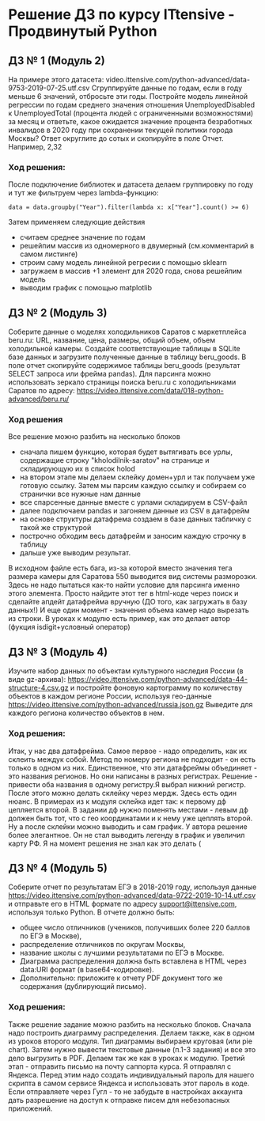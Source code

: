 # Решение ДЗ по курсу ITtensive - Продвинутый Python

## ДЗ № 1 (Модуль 2)
На примере этого датасета:
video.ittensive.com/python-advanced/data-9753-2019-07-25.utf.csv
Сгруппируйте данные по годам, если в году меньше 6 значений, отбросьте эти годы.
Постройте модель линейной регрессии по годам среднего значения отношения UnemployedDisabled к UnemployedTotal (процента людей с ограниченными возможностями) за месяц и ответьте, какое ожидается значение процента безработных инвалидов в 2020 году при сохранении текущей политики города Москвы?
Ответ округлите до сотых и скопируйте в поле Отчет. Например, 2,32
### Ход решения:
После подключение библиотек и датасета делаем группировку по году и тут же фильтруем через lambda-функцию:

```
data = data.groupby("Year").filter(lambda x: x["Year"].count() >= 6)
```
Затем применяем следующие действия
- считаем среднее значение по годам
- решейпим массив из одномерного в двумерный (см.комментарий в самом листинге)
- строим саму модель линейной регресии с помощью sklearn
- загружаем в массив +1 элемент для 2020 года, снова решейпим модель
- выводим график с помощью matplotlib 

## ДЗ № 2 (Модуль 3)
Соберите данные о моделях холодильников Саратов с маркетплейса beru.ru: URL, название, цена, размеры, общий объем, объем холодильной камеры. Создайте соответствующие таблицы в SQLite базе данных и загрузите полученные данные в таблицу beru_goods.
В поле отчет скопируйте содержимое таблицы beru_goods (результат SELECT запроса или фрейма pandas).
Для парсинга можно использовать зеркало страницы поиска beru.ru с холодильниками Саратов по адресу:
https://video.ittensive.com/data/018-python-advanced/beru.ru/
### Ход решения
Все решение можно разбить на несколько блоков
 - сначала пишем функцию, которая будет вытягивать все урлы, содержащие строку "kholodilnik-saratov" на странице и складирующую их в список holod
 - на втором этапе мы делаем склейку домен+урл и так получаем уже готовую ссылку. Затем мы парсим каждую ссылку и собираем со странички все нужные нам данные
 - все спарсенные данные вместе с урлами складируем в CSV-файл
 - далее подключаем pandas и загоняем данные из CSV в датафрейм
 - на основе структуры датафрема создаем в базе данных табличку с такой же структурой
 - построчно обходим весь датафрейм и заносим каждую строчку в таблицу
 - дальше уже выводим результат.
 
 В исходном файле есть бага, из-за которой вместо значения тега размера камеры для Саратова 550 выводится вид системы разморозки.
 Здесь не надо пытаться как-то найти условие для парсинга именно этого элемента. Просто найдите этот тег в html-коде через поиск
 и сделайте апдейт датафрейма вручную (ДО того, как загружать в базу данных!)
 И еще один момент - значения объема камер надо вырезать из строки. В уроках к модулю есть пример, как это делает автор (фукция isdigit+условный оператор)
 
## ДЗ № 3 (Модуль 4)
Изучите набор данных по объектам культурного наследия России (в виде gz-архива):
https://video.ittensive.com/python-advanced/data-44-structure-4.csv.gz
и постройте фоновую картограмму по количеству объектов в каждом регионе России, используя гео-данные
https://video.ittensive.com/python-advanced/russia.json.gz
Выведите для каждого региона количество объектов в нем.
### Ход решения:
Итак, у нас два датафрейма. Самое первое - надо определить, как их склеить междук собой.
Метод по номеру региона не подходит - он есть только в одном из них.
Единственное, что эти датафреймы объединяет - это названия регионов. Но они написаны в разных регистрах.
Решение - привести оба названия в одному регистру.Я выбрал нижний регистр.
После этого можно делать склейку через мердж.
Здесь есть один нюанс. В примерах из к модуля склейка идет так: к первому дф цепляется второй.
В задании дф нужно поменять местами - левым дф должен быть тот, что с гео координатами и к нему уже цеплять второй.
Ну а после склейки можно выводить и сам график.
У автора решение более элегантное. 
Он не стал выводить легенду в график и увеличил карту РФ.
Я на момент решения не знал как это делать (

## ДЗ № 4 (Модуль 5)
Соберите отчет по результатам ЕГЭ в 2018-2019 году, используя данные
https://video.ittensive.com/python-advanced/data-9722-2019-10-14.utf.csv
и отправьте его в HTML формате по адресу support@ittensive.com, используя только Python. 
В отчете должно быть:
- общее число отличников (учеников, получивших более 220 баллов по ЕГЭ в Москве),
- распределение отличников по округам Москвы,
- название школы с лучшими результатами по ЕГЭ в Москве.
- Диаграмма распределения должна быть вставлена в HTML через data:URI формат (в base64-кодировке).
- Дополнительно: приложите к отчету PDF документ того же содержания (дублирующий письмо).

### Ход решения:
Также решение задание можно разбить на несколько блоков.
Сначала надо построить диаграмму распределения. Делаем также, как в одном из уроков второго модуля.
Тип диаграммы выбираем круговая (или pie chart).
Затем нужно вывести текстовые данные (п.1-3 задания) и все это дело выгрузить в PDF.
Делаем так же как в уроках к модулю.
Третий этап - отправить письмо на почту саппорта курса.
Я отправлял с Яндекса. Перед этим надо создать индивидуальный пароль для нашего скрипта в самом сервисе Яндекса
и использовать этот пароль в коде.
Если отправляете через Гугл - то не забудьте в настройках аккаунта дать разрешение на доступ к отправке писем для небезопасных приложений.



